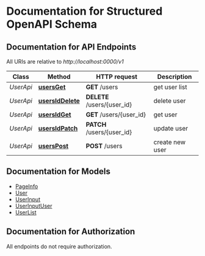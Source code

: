 # Documentation for Structured OpenAPI Schema

<a name="documentation-for-api-endpoints"></a>
## Documentation for API Endpoints

All URIs are relative to *http://localhost:0000/v1*

Class | Method | HTTP request | Description
------------ | ------------- | ------------- | -------------
*UserApi* | [**usersGet**](Apis/UserApi.md#usersget) | **GET** /users | get user list
*UserApi* | [**usersIdDelete**](Apis/UserApi.md#usersiddelete) | **DELETE** /users/{user_id} | delete user
*UserApi* | [**usersIdGet**](Apis/UserApi.md#usersidget) | **GET** /users/{user_id} | get user
*UserApi* | [**usersIdPatch**](Apis/UserApi.md#usersidpatch) | **PATCH** /users/{user_id} | update user
*UserApi* | [**usersPost**](Apis/UserApi.md#userspost) | **POST** /users | create new user


<a name="documentation-for-models"></a>
## Documentation for Models

 - [PageInfo](.//Models/PageInfo.md)
 - [User](.//Models/User.md)
 - [UserInput](.//Models/UserInput.md)
 - [UserInputUser](.//Models/UserInputUser.md)
 - [UserList](.//Models/UserList.md)


<a name="documentation-for-authorization"></a>
## Documentation for Authorization

All endpoints do not require authorization.
